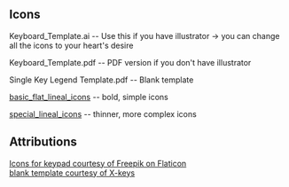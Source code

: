 ## Icons
Keyboard_Template.ai -- Use this if you have illustrator -> you can change all the icons to your heart's desire

Keyboard_Template.pdf -- PDF version if you don't have illustrator

Single Key Legend Template.pdf -- Blank template

[basic_flat_lineal_icons](../icons/basic_flat_lineal_icons) -- bold, simple icons

[special_lineal_icons](../icons/special_lineal_icons) -- thinner, more complex icons

## Attributions

[Icons for keypad courtesy of Freepik on Flaticon](https://www.flaticon.com/authors/freepik)<br>
[blank template courtesy of X-keys](https://xkeys.com/)
